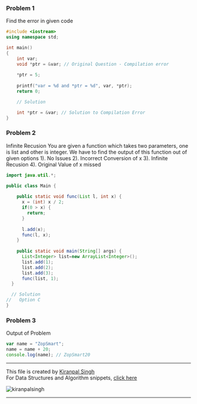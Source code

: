 ### Problem 1
Find the error in given code      

```cpp
#include <iostream>
using namespace std;

int main() 
{
    int var;
    void *ptr = &var; // Original Question - Compilation error
    
    *ptr = 5;
    
    printf("var = %d and *ptr = %d", var, *ptr);
    return 0;

    // Solution

    int *ptr = &var; // Solution to Compilation Error
}
```

### Problem 2
Infinite Recusion 
You are given a function which takes two parameters, one is list and other is integer. We have to find the output of this function out of given options
1). No Issues
2). Incorrect Conversion of x
3). Infinite Recusion
4). Original Value of x missed  

```java
import java.util.*;

public class Main {
  
    public static void func(List l, int x) {
      x = (int) x / 2;
      if(0 > x) {
        return;
      }
      
      l.add(x);
      func(l, x);
    }
  
    public static void main(String[] args) {
      List<Integer> list=new ArrayList<Integer>();
      list.add(1);
      list.add(2);
      list.add(3);
      func(list, 1);
  }

  // Solution
//   Option C
}
```

### Problem 3
Output of Problem

```js
var name = "ZopSmart";
name = name + 20;
console.log(name); // ZopSmart20
```

---
This file is created by [Kiranpal Singh](https://github.com/kiranpalsingh1806) <br>
For Data Structures and Algorithm snippets, [click here](https://github.com/kiranpalsingh1806/DSA-Code-Snippets) <br>
<p align="left"> <img src="https://komarev.com/ghpvc/?username=kiranpalsingh1806&label=Views&color=blue&style=plastic" alt="kiranpalsingh" /> </p>

---